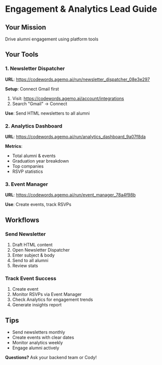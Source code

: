 # Engagement & Analytics Lead Guide

## Your Mission
Drive alumni engagement using platform tools

## Your Tools

### 1. Newsletter Dispatcher
**URL**: https://codewords.agemo.ai/run/newsletter_dispatcher_08e3e297

**Setup**: Connect Gmail first
1. Visit: https://codewords.agemo.ai/account/integrations
2. Search "Gmail" → Connect

**Use**: Send HTML newsletters to all alumni

### 2. Analytics Dashboard  
**URL**: https://codewords.agemo.ai/run/analytics_dashboard_9a07f8da

**Metrics**:
- Total alumni & events
- Graduation year breakdown
- Top companies
- RSVP statistics

### 3. Event Manager
**URL**: https://codewords.agemo.ai/run/event_manager_78a4f98b

**Use**: Create events, track RSVPs

## Workflows

### Send Newsletter
1. Draft HTML content
2. Open Newsletter Dispatcher
3. Enter subject & body
4. Send to all alumni
5. Review stats

### Track Event Success
1. Create event
2. Monitor RSVPs via Event Manager
3. Check Analytics for engagement trends
4. Generate insights report

## Tips
- Send newsletters monthly
- Create events with clear dates
- Monitor analytics weekly
- Engage alumni actively

**Questions?** Ask your backend team or Cody!
